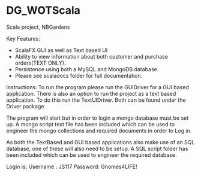 # DG_WOTScala
Scala project, NBGardens


Key Features:
- ScalaFX GUI as well as Text based UI
- Ability to view information about both customer and purchase orders(TEXT ONLY).
- Persistence using both a MySQL and MongoDB database.
- Please see scaladocs folder for full documentation.


Instructions:
To run the program please run the GUIDriver for a GUI based application. There is also an option to run the project as a text based application. To do this run the TextUIDriver. Both can be found under the Driver package  

The program will start but in order to login a mongo database must be set up. A mongo script text file has been included which can be used to engineer the mongo collections and required documents in order to Log in.

As both the TextBased and GUI based applications also make use of an SQL database, one of these will also need to be setup. A SQL script folder has been included which can be used to engineer the required database.

Login is;
Username : JS117
Password: Gnomes4LIFE!

